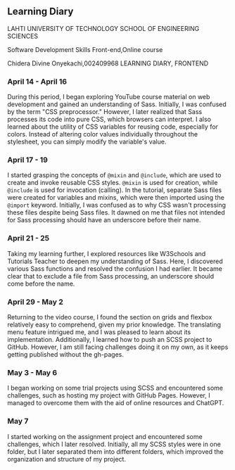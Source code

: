 ## Learning Diary

LAHTI UNIVERSITY OF TECHNOLOGY
SCHOOL OF ENGINEERING SCIENCES






Software Development Skills Front-end,Online course

Chidera Divine Onyekachi,002409968
LEARNING DIARY, FRONTEND

### April 14 - April 16
During this period, I began exploring YouTube course material on web development and gained an understanding of Sass. Initially, I was confused by the term "CSS preprocessor." However, I later realized that Sass processes its code into pure CSS, which browsers can interpret. I also learned about the utility of CSS variables for reusing code, especially for colors. Instead of altering color values individually throughout the stylesheet, you can simply modify the variable's value.

### April 17 - 19
I started grasping the concepts of `@mixin` and `@include`, which are used to create and invoke reusable CSS styles. `@mixin` is used for creation, while `@include` is used for invocation (calling). In the tutorial, separate Sass files were created for variables and mixins, which were then imported using the `@import` keyword. Initially, I was confused as to why CSS wasn't processing these files despite being Sass files. It dawned on me that files not intended for Sass processing should have an underscore before their name.

### April 21 - 25
Taking my learning further, I explored resources like W3Schools and Tutorials Teacher to deepen my understanding of Sass. Here, I discovered various Sass functions and resolved the confusion I had earlier. It became clear that to exclude a file from Sass processing, an underscore should come before the name.

### April 29 - May 2
Returning to the video course, I found the section on grids and flexbox relatively easy to comprehend, given my prior knowledge. The translating menu feature intrigued me, and I was pleased to learn about its implementation. Additionally, I learned how to push an SCSS project to GitHub. However, I am still facing challenges doing it on my own, as it keeps getting published without the gh-pages.

### May 3 - May 6
I began working on some trial projects using SCSS and encountered some challenges, such as hosting my project with GitHub Pages. However, I managed to overcome them with the aid of online resources and ChatGPT.

### May 7
I started working on the assignment project and encountered some challenges, which I later resolved. Initially, all my SCSS styles were in one folder, but I later separated them into different folders, which improved the organization and structure of my project.